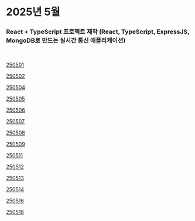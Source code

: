 # 2025년 5월

### React + TypeScript 프로젝트 제작 (React, TypeScript, ExpressJS, MongoDB로 만드는 실시간 통신 애플리케이션)

<br />

[250501](/DateLink/2025-05/250501.md)

[250502](/DateLink/2025-05/250502.md)

[250504](/DateLink/2025-05/250504.md)

[250505](/DateLink/2025-05/250505.md)

[250506](/DateLink/2025-05/250506.md)

[250507](/DateLink/2025-05/250507.md)

[250508](/DateLink/2025-05/250508.md)

[250509](/DateLink/2025-05/250509.md)

[250511](/DateLink/2025-05/250511.md)

[250512](/DateLink/2025-05/250512.md)

[250513](/DateLink/2025-05/250513.md)

[250514](/DateLink/2025-05/250514.md)

[250516](/DateLink/2025-05/250516.md)

[250518](/DateLink/2025-05/250518.md)

<!--[250519](/DateLink/2025-05/250519.md)

[250520](/DateLink/2025-05/250520.md)

[250521](/DateLink/2025-05/250521.md)

[250522](/DateLink/2025-05/250522.md)

[250523](/DateLink/2025-05/250523.md)

[250524](/DateLink/2025-05/250524.md)

[250525](/DateLink/2025-05/250525.md)

[250527](/DateLink/2025-05/250527.md)

[250529](/DateLink/2025-05/250529.md)

[250530](/DateLink/2025-05/250530.md) -->
